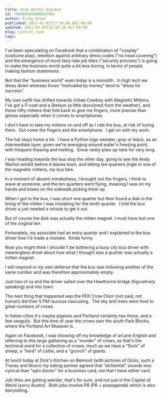```yaml
---
title: Andy Warhol Exhibit
id: 7904063858085837901
author: Kirby Urner
published: 2017-01-01T17:39:00.002-08:00
updated: 2021-03-05T15:18:28.417-08:00
blog: control_room
tags: 
---
```


[](https://www.flickr.com/photos/kirbyurner/albums/72157678519165665)

I've been speculating on Facebook that a combination of "cosplay" (costume play), rebellion against arbitrary dress codes ("no head covering") and the emergence of more fairy-tale job titles ("security princess") is going to make the business world quite a bit less boring, in terms of people making fashion statements.

Not that the "business world" even today is a monolith.  In high tech we dress down whereas those "motivated by money" tend to "dress for success".

My own outfit has drifted towards Urban Cowboy with Magnetic Mittens. I've got a P-coat and a Stetson (a little discolored from the weather), and these nifty mittens that fold back to give me fingers, more precise than gloves especially when it comes to smartphones.

I don't have to take my mittens on and off as I ride the bus, at risk of losing them.  Out come the fingers and the smartphone.  I get on with my work.

The hat stays home a lot.  I have a Python logo sweater, gray or black, as an intermediate layer, given we're averaging around water's freezing point, with frequent thawing and melting.  Snow rarely piles up here for very long.

I was heading towards the bus stop the other day, going to see the Andy Warhol exhibit before it leaves town, and letting ten quarters jingle in one of the magnetic mittens, my bus fare.

In a moment of absent-mindedness, I brought out the fingers, I think to wave at someone, and the ten quarters went flying, meaning I was on my hands and knees on the sidewalk picking them up.

When I got to the bus, I was short one quarter but then found a disk in the lining of the mitten I was mistaking for the tenth quarter.  I told the bus driver a just needed a minute to get it out.

But of course the disk was actually the mitten magnet. I must have lost one of the original ten.

Fortunately, my associate had an extra quarter and I explained to the bus driver how I'd made a mistake.  Kinda funny.

Now you might think I shouldn't be bothering a busy city bus driver with meaningless drivel about how what I thought was a quarter was actually a mitten magnet.

I will respond in my own defense that the bus was following another of the same number and was therefore approximately empty.

Just two of us and the driver sailed over the Hawthorne bridge (figuratively speaking) and into town.

The next thing that happened was the PDX Crow Choir (not paid, not human) did their 5 PM raucous caucusing.  The sky and trees were host to great numbers of crows.

In Italian cities it's maybe pigeons and Portland certainly has those, and a few seagulls.  But this time of year the crows own the south Park Blocks, where the Portland Art Museum is.

Again on Facebook, I was showing off my knowledge of arcane English and referring to this large gathering as a "murder" of crows, as that's the technical word for a collection of crows, much as we have a "flock" of sheep, a "herd" of cattle, and a "grunch" of giants.

At lunch today at Dick's Kitchen on Belmont (with pictures of Dicks, such a Tracey and Nixon) my eating partner agreed that "alchemist" sounds less cynical than "spin doctor" for a business card, not that I have either card.

Job titles are getting weirder, that's for sure, and not just in the Capital of Weird (sorry Austin).  Both jobs involve PЯ (PR + propaganda) which is also storytelling.